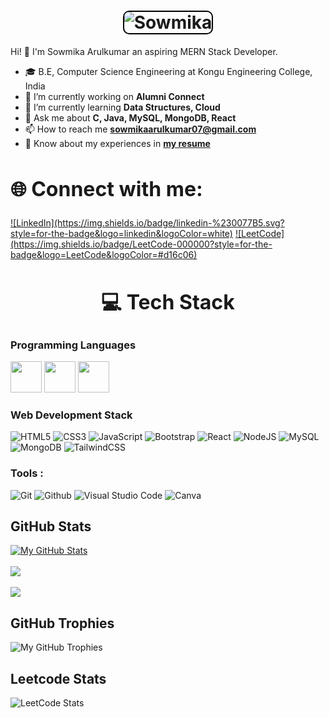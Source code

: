<h1 align="center">
  <img src="https://github.com/Sowmika-Arul/Sowmika-Arul/blob/6e270a79834d9687cdd1526d2d6ae995eedebd55/Info.png" alt="Sowmika" style="border-radius: 10px; border: 2px solid #000;"  />
</h1>
  Hi! 👋 I'm Sowmika Arulkumar an aspiring MERN Stack Developer.
  
  - 🎓 B.E, Computer Science Engineering at Kongu Engineering College, India
  - 🔭 I’m currently working on <b>Alumni Connect</b>
  - 🌱 I’m currently learning <b>Data Structures, Cloud</b>
  - 💬 Ask me about <b>C, Java, MySQL, MongoDB, React</b>
  - 📫 How to reach me **sowmikaarulkumar07@gmail.com**
  - 📄 Know about my experiences in [**my resume**](https://drive.google.com/file/d/1MABuQcJbIAZbmUhRcRyCW2mMGpjPc7Mc/view?usp=sharing)

<h2 style="font-size:32px; font-weight: bold;">🌐 Connect with me:</h2>
<p align="left">   
  <a href="https://www.linkedin.com/in/sowmika-arulkumar">
  ![LinkedIn](https://img.shields.io/badge/linkedin-%230077B5.svg?style=for-the-badge&logo=linkedin&logoColor=white)</a>
  <a href="https://leetcode.com/u/Sowmika_1104/">![LeetCode](https://img.shields.io/badge/LeetCode-000000?style=for-the-badge&logo=LeetCode&logoColor=#d16c06)</a>
</p>

  <h2 style="font-size:32px; font-weight: bold; text-align: center;">💻 Tech Stack</h2>
  <h3 align="left">Programming Languages</h3>
  <p align="left">
    <img height="50" width="50" src="https://img.icons8.com/color/48/000000/c-programming.png" />
    <img height="50" width="50" src="https://img.icons8.com/color/48/000000/python.png" />
    <img height="50" width="50" src="https://img.icons8.com/color/48/000000/java-coffee-cup-logo.png" />
  </p>

<h3 align="left">Web Development Stack</h3>
 
![HTML5](https://img.shields.io/badge/html5-%23E34F26.svg?style=for-the-badge&logo=html5&logoColor=white)
![CSS3](https://img.shields.io/badge/css3-%231572B6.svg?style=for-the-badge&logo=css3&logoColor=white)
![JavaScript](https://img.shields.io/badge/javascript-%23323330.svg?style=for-the-badge&logo=javascript&logoColor=%23F7DF1E)
![Bootstrap](https://img.shields.io/badge/Bootstrap-563D7C?style=for-the-badge&logo=bootstrap&logoColor=white)
![React](https://img.shields.io/badge/react-%2320232a.svg?style=for-the-badge&logo=react&logoColor=%2361DAFB)
![NodeJS](https://img.shields.io/badge/node.js-6DA55F?style=for-the-badge&logo=node.js&logoColor=white) 
![MySQL](https://img.shields.io/badge/mysql-%2300f.svg?style=for-the-badge&logo=mysql&logoColor=white) 
![MongoDB](https://img.shields.io/badge/MongoDB-%234ea94b.svg?style=for-the-badge&logo=mongodb&logoColor=white)
![TailwindCSS](https://img.shields.io/badge/tailwindcss-%2338B2AC.svg?style=for-the-badge&logo=tailwind-css&logoColor=white)

<h3 align="left">Tools :</h3>

 ![Git](https://img.shields.io/badge/git-f34f29?style=for-the-badge&logo=git&logoColor=white)
 ![Github](https://img.shields.io/badge/github-%23000000.svg?style=for-the-badge&logo=github&logoColor=white)
 ![Visual Studio Code](https://img.shields.io/badge/Visual%20Studio%20Code-0078d7.svg?style=for-the-badge&logo=visual-studio-code&logoColor=white)
 ![Canva](https://img.shields.io/badge/Canva-%2300C4CC.svg?style=for-the-badge&logo=Canva&logoColor=white)

  ## GitHub Stats
[![My GitHub Stats](https://denvercoder1-github-readme-stats.vercel.app/api?username=Sowmika-Arul&show_icons=true&count_private=true&theme=radical)](https://github.com/Sowmika-Arul)
<br>
<br>
![](https://github-readme-streak-stats.herokuapp.com/?user=Sowmika-Arul&theme=gotham&hide_border=false)
<br>
<br>
![](https://github-readme-stats.vercel.app/api/top-langs/?username=Sowmika-Arul&theme=gotham&hide_border=false&include_all_commits=true&count_private=true&layout=compact)

## GitHub Trophies
![My GitHub Trophies](https://github-profile-trophy.vercel.app/?username=Sowmika-Arul&theme=radical&no-frame=true&no-bg=true&margin-w=1)

## Leetcode Stats
![LeetCode Stats](https://leetcard.jacoblin.cool/Sowmika_1104?theme=dark&font=Marcellus&ext=heatmap)

</body>
</html>
